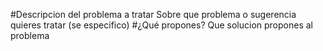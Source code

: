 #Descripcion del problema a tratar
Sobre que problema o sugerencia quieres tratar (se especifico)
#¿Qué propones?
Que solucion propones al problema
